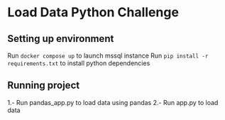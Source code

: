 # Load Data Python Challenge

## Setting up environment

Run `docker compose up` to launch mssql instance
Run `pip install -r requirements.txt` to install python dependencies

## Running project

1.- Run pandas_app.py to load data using pandas
2.- Run app.py to load data